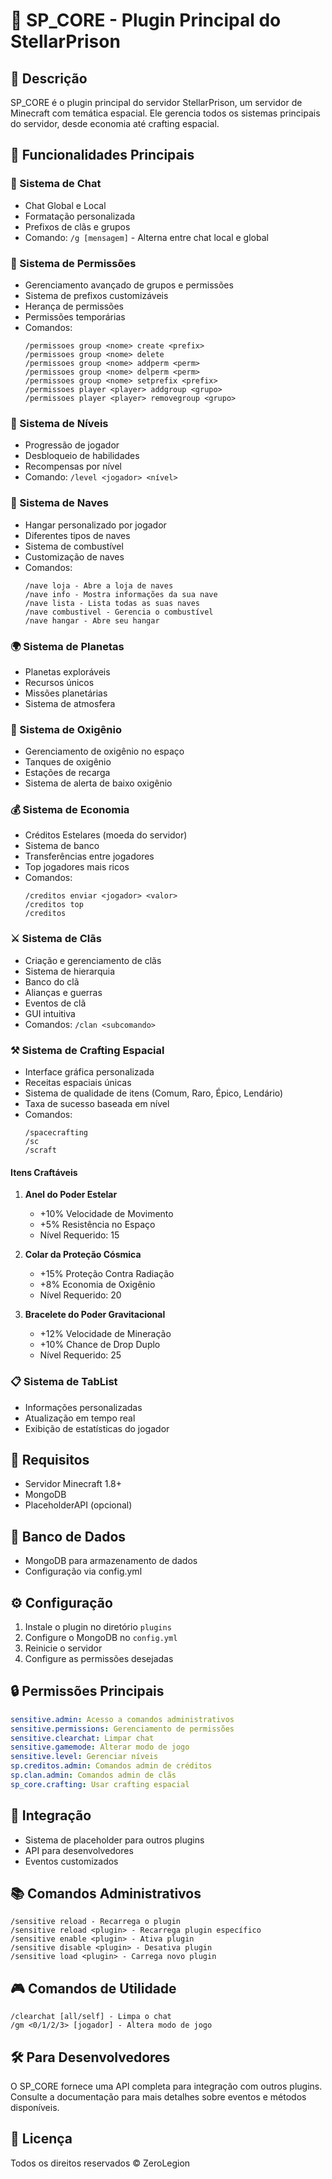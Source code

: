 # 🚀 SP_CORE - Plugin Principal do StellarPrison

## 📝 Descrição
SP_CORE é o plugin principal do servidor StellarPrison, um servidor de Minecraft com temática espacial. Ele gerencia todos os sistemas principais do servidor, desde economia até crafting espacial.

## 🌟 Funcionalidades Principais

### 💬 Sistema de Chat
- Chat Global e Local
- Formatação personalizada
- Prefixos de clãs e grupos
- Comando: `/g [mensagem]` - Alterna entre chat local e global

### 👥 Sistema de Permissões
- Gerenciamento avançado de grupos e permissões
- Sistema de prefixos customizáveis
- Herança de permissões
- Permissões temporárias
- Comandos:
  ```
  /permissoes group <nome> create <prefix>
  /permissoes group <nome> delete
  /permissoes group <nome> addperm <perm>
  /permissoes group <nome> delperm <perm>
  /permissoes group <nome> setprefix <prefix>
  /permissoes player <player> addgroup <grupo>
  /permissoes player <player> removegroup <grupo>
  ```

### 🏃 Sistema de Níveis
- Progressão de jogador
- Desbloqueio de habilidades
- Recompensas por nível
- Comando: `/level <jogador> <nível>`

### 🚀 Sistema de Naves
- Hangar personalizado por jogador
- Diferentes tipos de naves
- Sistema de combustível
- Customização de naves
- Comandos:
  ```
  /nave loja - Abre a loja de naves
  /nave info - Mostra informações da sua nave
  /nave lista - Lista todas as suas naves
  /nave combustivel - Gerencia o combustível
  /nave hangar - Abre seu hangar
  ```

### 🌍 Sistema de Planetas
- Planetas exploráveis
- Recursos únicos
- Missões planetárias
- Sistema de atmosfera

### 💨 Sistema de Oxigênio
- Gerenciamento de oxigênio no espaço
- Tanques de oxigênio
- Estações de recarga
- Sistema de alerta de baixo oxigênio

### 💰 Sistema de Economia
- Créditos Estelares (moeda do servidor)
- Sistema de banco
- Transferências entre jogadores
- Top jogadores mais ricos
- Comandos:
  ```
  /creditos enviar <jogador> <valor>
  /creditos top
  /creditos
  ```

### ⚔️ Sistema de Clãs
- Criação e gerenciamento de clãs
- Sistema de hierarquia
- Banco do clã
- Alianças e guerras
- Eventos de clã
- GUI intuitiva
- Comandos: `/clan <subcomando>`

### ⚒️ Sistema de Crafting Espacial
- Interface gráfica personalizada
- Receitas espaciais únicas
- Sistema de qualidade de itens (Comum, Raro, Épico, Lendário)
- Taxa de sucesso baseada em nível
- Comandos:
  ```
  /spacecrafting
  /sc
  /scraft
  ```

#### Itens Craftáveis
1. **Anel do Poder Estelar**
   - +10% Velocidade de Movimento
   - +5% Resistência no Espaço
   - Nível Requerido: 15

2. **Colar da Proteção Cósmica**
   - +15% Proteção Contra Radiação
   - +8% Economia de Oxigênio
   - Nível Requerido: 20

3. **Bracelete do Poder Gravitacional**
   - +12% Velocidade de Mineração
   - +10% Chance de Drop Duplo
   - Nível Requerido: 25

### 📋 Sistema de TabList
- Informações personalizadas
- Atualização em tempo real
- Exibição de estatísticas do jogador

## 🔧 Requisitos
- Servidor Minecraft 1.8+
- MongoDB
- PlaceholderAPI (opcional)

## 💾 Banco de Dados
- MongoDB para armazenamento de dados
- Configuração via config.yml

## ⚙️ Configuração
1. Instale o plugin no diretório `plugins`
2. Configure o MongoDB no `config.yml`
3. Reinicie o servidor
4. Configure as permissões desejadas

## 🔒 Permissões Principais
```yaml
sensitive.admin: Acesso a comandos administrativos
sensitive.permissions: Gerenciamento de permissões
sensitive.clearchat: Limpar chat
sensitive.gamemode: Alterar modo de jogo
sensitive.level: Gerenciar níveis
sp.creditos.admin: Comandos admin de créditos
sp.clan.admin: Comandos admin de clãs
sp_core.crafting: Usar crafting espacial
```

## 🤝 Integração
- Sistema de placeholder para outros plugins
- API para desenvolvedores
- Eventos customizados

## 📚 Comandos Administrativos
```
/sensitive reload - Recarrega o plugin
/sensitive reload <plugin> - Recarrega plugin específico
/sensitive enable <plugin> - Ativa plugin
/sensitive disable <plugin> - Desativa plugin
/sensitive load <plugin> - Carrega novo plugin
```

## 🎮 Comandos de Utilidade
```
/clearchat [all/self] - Limpa o chat
/gm <0/1/2/3> [jogador] - Altera modo de jogo
```

## 🛠️ Para Desenvolvedores
O SP_CORE fornece uma API completa para integração com outros plugins. Consulte a documentação para mais detalhes sobre eventos e métodos disponíveis.

## 📄 Licença
Todos os direitos reservados © ZeroLegion 